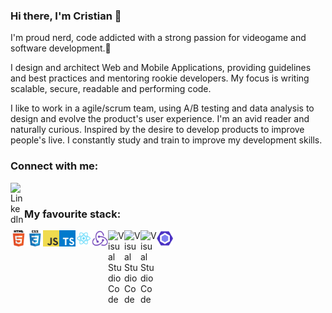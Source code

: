 ### Hi there, I'm Cristian 👋

I'm proud nerd, code addicted with a strong passion for videogame and software development.👾

I design and architect Web and Mobile Applications, providing guidelines and best practices and mentoring rookie developers.
My focus is writing scalable, secure, readable and performing code.

I like to work in a agile/scrum team, using A/B testing and data analysis to design and evolve the product's user experience. I'm an avid reader and naturally curious. Inspired by the desire to develop products to improve people's live. I constantly study and train to improve my development skills.

### Connect with me:

[<img align="left" alt="LinkedIn" width="22px" src="https://cdn.jsdelivr.net/npm/simple-icons@v3/icons/linkedin.svg" />][linkedin]

<br />

### My favourite stack:

<img align="left" alt="Visual Studio Code" width="26px" src="https://raw.githubusercontent.com/github/explore/80688e429a7d4ef2fca1e82350fe8e3517d3494d/topics/html/html.png" />

<img align="left" alt="Visual Studio Code" width="26px" src="https://raw.githubusercontent.com/github/explore/80688e429a7d4ef2fca1e82350fe8e3517d3494d/topics/css/css.png" />

<img align="left" alt="Visual Studio Code" width="26px" src="https://raw.githubusercontent.com/github/explore/80688e429a7d4ef2fca1e82350fe8e3517d3494d/topics/javascript/javascript.png" />

<img align="left" alt="Visual Studio Code" width="26px" src="https://raw.githubusercontent.com/github/explore/80688e429a7d4ef2fca1e82350fe8e3517d3494d/topics/typescript/typescript.png" />

<img align="left" alt="Visual Studio Code" width="26px" src="https://raw.githubusercontent.com/github/explore/80688e429a7d4ef2fca1e82350fe8e3517d3494d/topics/react/react.png" />

<img align="left" alt="Visual Studio Code" width="26px" src="https://raw.githubusercontent.com/github/explore/80688e429a7d4ef2fca1e82350fe8e3517d3494d/topics/redux/redux.png" />

<img align="left" alt="Visual Studio Code" width="26px" src="https://camo.githubusercontent.com/be10cae2ac715ac243688c04471ff6da9efa99ab11fa997bd28b761076a3b3e0/68747470733a2f2f72656475782d736167612e6a732e6f72672f2f696d672f52656475782d536167612d4c6f676f2d506f7274726169742e706e67" />

<img align="left" alt="Visual Studio Code" width="26px" src="https://camo.githubusercontent.com/cd20c96bc1ac651ce1182bc93e79399b18300f729bd94c649ab8b8fff016a909/68747470733a2f2f656e637279707465642d74626e302e677374617469632e636f6d2f696d616765733f713d74626e3a414e6439476354424e49324f313478783973314f6964477145754e394854483835754f6e725444596b6533514b327a59535134564c544d586c7648575053674e436a4d4c4a4f4464656c3826757371703d434155" />

<img align="left" alt="Visual Studio Code" width="26px" src="https://raw.githubusercontent.com/styled-components/brand/master/styled-components.png" />

<img align="left" alt="Visual Studio Code" width="26px" src="https://raw.githubusercontent.com/github/explore/80688e429a7d4ef2fca1e82350fe8e3517d3494d/topics/eslint/eslint.png" />

<br />
<br />

[linkedin]: https://www.linkedin.com/in/cristian-palermo-BitRocketDev
